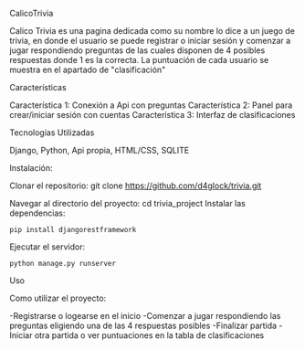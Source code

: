 CalicoTrivia

Calico Trivia es una pagina dedicada como su nombre lo dice a un juego de trivia, en donde el usuario se puede registrar o iniciar sesión y comenzar a jugar respondiendo preguntas de las cuales disponen de 4 posibles respuestas donde 1 es la correcta. La puntuación de cada usuario se muestra en el apartado de "clasificación"

Características

Característica 1: Conexión a Api con preguntas
Característica 2: Panel para crear/iniciar sesión con cuentas
Característica 3: Interfaz de clasificaciones

Tecnologías Utilizadas

Django,
Python,
Api propia,
HTML/CSS,
SQLITE


Instalación:

Clonar el repositorio:
 git clone https://github.com/d4glock/trivia.git

Navegar al directorio del proyecto:
 cd trivia_project
Instalar las dependencias:

    pip install djangorestframework

Ejecutar el servidor:

    python manage.py runserver

Uso

Como utilizar el proyecto:

-Registrarse o logearse en el inicio
-Comenzar a jugar respondiendo las preguntas eligiendo una de las 4 respuestas posibles
-Finalizar partida
-Iniciar otra partida o ver puntuaciones en la tabla de clasificaciones
